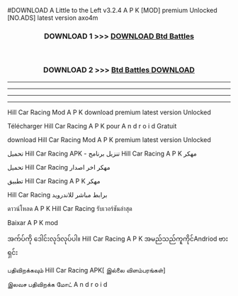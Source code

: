 #DOWNLOAD A Little to the Left v3.2.4 A P K [MOD] premium Unlocked [NO.ADS] latest version axo4m 



<div align="center">

<h3>DOWNLOAD 1 >>> <a href="https://getmod1.web.app/?judule=Btd Battles">DOWNLOAD Btd Battles</a></h3><br>

<h3>DOWNLOAD 2 >>> <a href="https://getmod1.web.app/?judule=Btd Battles">Btd Battles DOWNLOAD </a></h3>

</div>


----------------------------------------------------------

----------------------------------------------------------

----------------------------------------------------------

----------------------------------------------------------


Hill Car Racing  Mod A P K download premium latest version Unlocked

Télécharger  Hill Car Racing  A P K pour A n d r o i d Gratuit

download Hill Car Racing  Mod A P K premium latest version Unlocked

تحميل Hill Car Racing  APK - تنزيل برنامج Hill Car Racing  A P K مهكر

تحميل Hill Car Racing  مهكر اخر اصدار

تطبيق Hill Car Racing  A P K مهكر

Hill Car Racing  برابط مباشر للاندرويد

ดาวน์โหลด A P K Hill Car Racing  รับเวอร์ชันล่าสุด

Baixar A P K mod

အက်ပ်ကို ဒေါင်းလုဒ်လုပ်ပါ။ Hill Car Racing  A P K အမည်သည်ကူကိုင်Andriod ဗားရှင်း

பதிவிறக்கவும் Hill Car Racing  APK[ இல்லை விளம்பரங்கள்] 
 
இலவச பதிவிறக்க மோட் A n d r o i d



